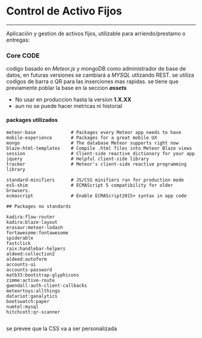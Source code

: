 # Control de Activo Fijos
****
Aplicación y gestion de activos fijos, utilizable para arriendo/prestamo o entregas:

### Core CODE

codigo basado en *Meteor.js* y mongoDB como administrador de base de datos, en futuras versiones se cambiará a *MYSQL* utlizando REST.
se utiliza codigos de barra o QR para las inserciones mas rapidas. se tiene que previamente poblar la base en la seccion ***assets***

+ No usar en produccion hasta la version __1.X.XX__
+ aun no se puede hacer metricas ni historial

#### packages utilizados

```
meteor-base             # Packages every Meteor app needs to have
mobile-experience       # Packages for a great mobile UX
mongo                   # The database Meteor supports right now
blaze-html-templates    # Compile .html files into Meteor Blaze views
session                 # Client-side reactive dictionary for your app
jquery                  # Helpful client-side library
tracker                 # Meteor's client-side reactive programming library

standard-minifiers      # JS/CSS minifiers run for production mode
es5-shim                # ECMAScript 5 compatibility for older browsers.
ecmascript              # Enable ECMAScript2015+ syntax in app code

## Packages no standards

kadira:flow-router
kadira:blaze-layout
erasaur:meteor-lodash
fortawesome:fontawesome
spiderable
fastclick
raix:handlebar-helpers
aldeed:collection2
aldeed:autoform
accounts-ui
accounts-password
matb33:bootstrap-glyphicons
zimme:active-route
gwendall:auth-client-callbacks
meteortoys:allthings
datariot:ganalytics
bootswatch:paper
numtel:mysql
hitchcott:qr-scanner


```
se prevee que la CSS va a ser personalizada
